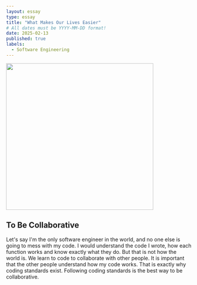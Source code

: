 ```yaml
---
layout: essay
type: essay
title: "What Makes Our Lives Easier"
# All dates must be YYYY-MM-DD format!
date: 2025-02-13
published: true
labels:
  - Software Engineering
---
```

<img width="400px" class="rounded float-start pe-4" src="../img/See-what-sticks">

##


## To Be Collaborative
Let's say I'm the only software engineer in the world, and no one else is going to mess with my code. I would understand the code I wrote, how each function works and know exactly what they do. But that is not how the world is. We learn to code to collaborate with other people. It is important that the other people understand how my code works. That is exactly why coding standards exist. Following coding standards is the best way to be collaborative. 

## 
